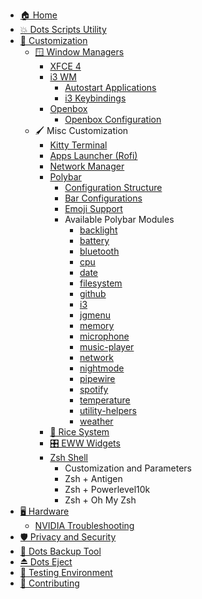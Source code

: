 - [🏠 Home](Home)
- [💥 Dots Scripts Utility](Dots-Scripts)
- [🎨 Customization](Customization)
  - [🪟 Window Managers](Window-Managers)
    - [XFCE 4](Xfce4)
    - [i3 WM](i3)
      - [Autostart Applications](i3#autostart-applications)
      - [i3 Keybindings](i3#i3-keybindings)
    - [Openbox](Openbox)
      - [Openbox Configuration](Openbox#openbox-configuration)
  - 🖌️ Misc Customization
    - [Kitty Terminal](Kitty)
    - [Apps Launcher (Rofi)](Rofi:-Apps-Launcher)
    - [Network Manager](Network-Manager)
    - [Polybar](Polybar)
      - [Configuration Structure](Polybar:-Configuration-Structure)
      - [Bar Configurations](Polybar:-Bar-Configurations)
      - [Emoji Support](Polybar:-Emoji-Support)
      - Available Polybar Modules
        - [backlight](Polybar-Modules:-backlight)
        - [battery](Polybar-Modules:-battery)
        - [bluetooth](Polybar-Modules:-bluetooth)
        - [cpu](Polybar-Modules:-cpu)
        - [date](Polybar-Modules:-date)
        - [filesystem](Polybar-Modules:-filesystem)
        - [github](Polybar-Modules:-github)
        - [i3](Polybar-Modules:-i3)
        - [jgmenu](Polybar-Modules:-jgmenu)
        - [memory](Polybar-Modules:-memory)
        - [microphone](Polybar-Modules:-microphone)
        - [music-player](Polybar-Modules:-music-player)
        - [network](Polybar-Modules:-network)
        - [nightmode](Polybar-Modules:-nightmode)
        - [pipewire](Polybar-Modules:-pipewire)
        - [spotify](Polybar-Modules:-spotify)
        - [temperature](Polybar-Modules:-temperature)
        - [utility-helpers](Polybar-Modules:-utility-helpers)
        - [weather](Polybar-Modules:-weather)
    - [🎨 Rice System](Rice-System:-Theme-Management)
    - [🎛️ EWW Widgets](EWW:-Widgets)
    - [Zsh Shell](Zsh)
      - Customization and Parameters
      - Zsh + Antigen
      - Zsh + Powerlevel10k
      - Zsh + Oh My Zsh
- [🖥️ Hardware](Hardware)
  - [NVIDIA Troubleshooting](Hardware:-nvidia-troubleshooting)
- [🛡️ Privacy and Security](Security)
- [📁 Dots Backup Tool](Dots-Backup)
- [⏏️ Dots Eject](Dots-Eject)
- [🧪 Testing Environment](Testing)
- [💯 Contributing](CONTRIBUTING)

